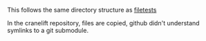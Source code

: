 This follows the same directory structure as [filetests](https://github.com/bytecodealliance/wasmtime/tree/a0338af84f66cb452fdf4b692d4facb5d052c12d/cranelift/filetests/filetests)

In the cranelift repository, files are copied, github didn't understand symlinks to a git submodule.
